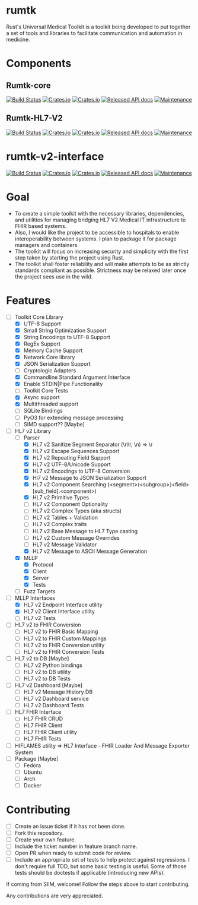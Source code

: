 # rumtk

Rust's Universal Medical Toolkit is a toolkit being developed to put together a set of tools and libraries to facilitate
communication and automation in medicine.

# Components

## Rumtk-core

[![Build Status](https://github.com/kiseitai3/rumtk/actions/workflows/check.yml/badge.svg)](https://github.com/kiseitai3/rumtk/actions/workflows/check.yml) [![Crates.io](https://img.shields.io/crates/l/rumtk-core)](LICENSE-LGPL) [![Crates.io](https://img.shields.io/crates/v/rumtk-core)](https://crates.io/crates/rumtk-core) [![Released API docs](https://docs.rs/rumtk-core/badge.svg)](https://docs.rs/rumtk-core) [![Maintenance](https://img.shields.io/maintenance/yes/2025)](https://github.com/kiseitai3/rumtk)

## Rumtk-HL7-V2

[![Build Status](https://github.com/kiseitai3/rumtk/actions/workflows/check.yml/badge.svg)](https://github.com/kiseitai3/rumtk/actions/workflows/check.yml) [![Crates.io](https://img.shields.io/crates/l/rumtk-hl7-v2)](LICENSE-LGPL) [![Crates.io](https://img.shields.io/crates/v/rumtk-hl7-v2)](https://crates.io/crates/rumtk-hl7-v2) [![Released API docs](https://docs.rs/rumtk-hl7-v2/badge.svg)](https://docs.rs/rumtk-hl7-v2) [![Maintenance](https://img.shields.io/maintenance/yes/2025)](https://github.com/kiseitai3/rumtk)

# rumtk-v2-interface

[![Build Status](https://github.com/kiseitai3/rumtk/actions/workflows/check.yml/badge.svg)](https://github.com/kiseitai3/rumtk/actions/workflows/check.yml) [![Crates.io](https://img.shields.io/crates/l/rumtk-v2-interface)](LICENSE-GPL3) [![Crates.io](https://img.shields.io/crates/v/rumtk-v2-interface)](https://crates.io/crates/rumtk-v2-interface) [![Released API docs](https://docs.rs/rumtk-v2-interface/badge.svg)](https://docs.rs/rumtk-v2-interface) [![Maintenance](https://img.shields.io/maintenance/yes/2025)](https://github.com/kiseitai3/rumtk)

# Goal

+ To create a simple toolkit with the necessary libraries, dependencies, and utilities for managing bridging HL7 V2
  Medical IT infrastructure to FHIR based systems.
+ Also, I would like the project to be accessible to hospitals to enable interoperability between systems. I plan to
  package it for package managers and containers.
+ The toolkit will focus on increasing security and simplicity with the first step taken by starting the project using
  Rust.
+ The toolkit shall foster reliability and will make attempts to be as strictly standards compliant as possible.
  Strictness may be relaxed later once the project sees use in the wild.

# Features

- [ ] Toolkit Core Library
    - [x] UTF-8 Support
    - [x] Small String Optimization Support
    - [x] String Encodings to UTF-8 Support
    - [x] RegEx Support
    - [x] Memory Cache Support
    - [x] Network Core library
    - [x] JSON Serialization Support
    - [ ] Cryptologic Adapters
    - [x] Commandline Standard Argument Interface
    - [x] Enable STDIN|Pipe Functionality
    - [ ] Toolkit Core Tests
    - [x] Async support
    - [x] Multithreaded support
    - [ ] SQLite Bindings
    - [ ] PyO3 for extending message processing
    - [ ] SIMD support?? [Maybe]
- [ ] HL7 v2 Library
    - [ ] Parser
        - [x] HL7 v2 Sanitize Segment Separator (\n\r, \n) => \r
        - [x] HL7 v2 Escape Sequences Support
        - [x] HL7 v2 Repeating Field Support
        - [x] HL7 v2 UTF-8/Unicode Support
        - [x] HL7 v2 Encodings to UTF-8 Conversion
        - [x] Hl7 v2 Message to JSON Serialization Support
        - [x] HL7 v2 Component Searching (\<segment\>(\<subgroup\>)\<field\>\[sub_field\].\<component\>)
        - [x] HL7 v2 Primitive Types
        - [ ] HL7 v2 Component Optionality
        - [ ] HL7 v2 Complex Types (aka structs)
        - [ ] HL7 v2 Tables + Validation
        - [ ] HL7 v2 Complex traits
        - [ ] HL7 v2 Base Message to HL7 Type casting
        - [ ] HL7 v2 Custom Message Overrides
        - [ ] HL7 v2 Message Validator
        - [x] HL7 v2 Message to ASCII Message Generation
    - [x] MLLP
        - [x] Protocol
        - [x] Client
        - [x] Server
        - [x] Tests
    - [ ] Fuzz Targets
- [ ] MLLP Interfaces
    - [x] HL7 v2 Endpoint Interface utility
    - [x] HL7 v2 Client Interface utility
    - [ ] HL7 v2 Tests
- [ ] HL7 v2 to FHIR Conversion
    - [ ] HL7 v2 to FHIR Basic Mapping
    - [ ] HL7 v2 to FHIR Custom Mappings
    - [ ] HL7 v2 to FHIR Conversion utility
    - [ ] HL7 v2 to FHIR Conversion Tests
- [ ] HL7 v2 to DB [Maybe]
    - [ ] HL7 v2 Python bindings
    - [ ] HL7 v2 to DB utility
    - [ ] HL7 v2 to DB Tests
- [ ] HL7 v2 Dashboard [Maybe]
    - [ ] HL7 v2 Message History DB
    - [ ] HL7 v2 Dashboard service
    - [ ] HL7 v2 Dashboard Tests
- [ ] HL7 FHIR Interface
    - [ ] HL7 FHIR CRUD
    - [ ] HL7 FHIR Client
    - [ ] HL7 FHIR Client utility
    - [ ] HL7 FHIR Tests
- [ ] HIFLAMES utility => HL7 Interface - FHIR Loader And Message Exporter System
- [ ] Package [Maybe]
    - [ ] Fedora
    - [ ] Ubuntu
    - [ ] Arch
    - [ ] Docker

# Contributing

- [ ] Create an issue ticket if it has not been done.
- [ ] Fork this repository.
- [ ] Create your own feature.
- [ ] Include the ticket number in feature branch name.
- [ ] Open PR when ready to submit code for review.
- [ ] Include an appropriate set of tests to help protect against regressions. I don't require full TDD, but some basic
  testing is useful. Some of those tests should be doctests if applicable (introducing new APIs).

If coming from SIIM, welcome!
Follow the steps above to start contributing.

Any contributions are very appreciated. 
